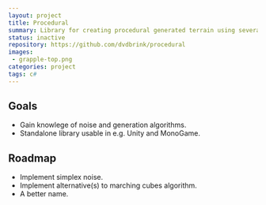 ```yaml
---
layout: project
title: Procedural
summary: Library for creating procedural generated terrain using several implemented algorithms.
status: inactive
repository: https://github.com/dvdbrink/procedural
images:
 - grapple-top.png
categories: project
tags: c#
---
```


## Goals
* Gain knowlege of noise and generation algorithms.
* Standalone library usable in e.g. Unity and MonoGame.

## Roadmap
* Implement simplex noise.
* Implement alternative(s) to marching cubes algorithm.
* A better name.

